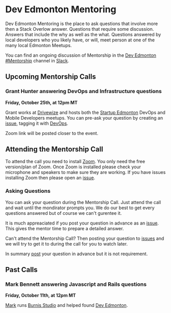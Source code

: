 # Dev Edmonton Mentoring
Dev Edmonton Mentoring is the place to ask questions that involve more then a Stack Overlow answer.  Questions that require some discussion.  Answers that include the why as well as the what.  Questions answered by local developers who you likely have, or will, meet person at one of the many local Edmonton Meetups.

You can find an ongoing discussion of Mentorship in the [Dev Edmonton](https://devedmonton.com/) [#Mentorship](https://devedmonton.slack.com/messages/CG3NB1P8E) channel in [Slack](https://slack.com/intl/en-ca/).

## Upcoming Mentorship Calls
### Grant Hunter answering DevOps and Infrastructure questions
**Friday, October 25th, at 12pm MT**

Grant works at [Drivewize](https://drivewyze.com/) and hosts both the [Startup Edmonton](https://www.meetup.com/startupedmonton/) DevOps and Mobile Developers meetups.  You can pre-ask your question by creating an [issue](https://github.com/devedmonton/mentoring/issues), tagging it with [DevOps](https://github.com/devedmonton/mentoring/issues?q=is%3Aopen+is%3Aissue+label%3Adevops).

Zoom link will be posted closer to the event.

## Attending the Mentorship Call
To attend the call you need to install [Zoom](https://zoom.us/).  You only need the free version/plan of Zoom.  Once Zoom is installed please check your microphone and speakers to make sure they are working.  If you have issues installing Zoom then please open an [issue](https://github.com/devedmonton/mentoring/issues).

### Asking Questions
You can ask your question during the Mentorship Call.  Just attend the call and wait until the mondirator prompts you.  We do our best to get every questions answered but of course we can't gurentee it.

It is much appreaciated if you post your question in advance as an [issue](https://github.com/devedmonton/mentoring/issues).  This gives the mentor time to prepare a detailed answer.

Can't attend the Mentorship Call?  Then posting your question to [issues](https://github.com/devedmonton/mentoring/issues) and we will try to get it to during the call for you to watch later.

In summary [post](https://github.com/devedmonton/mentoring/issues) your question in advance but it is not requirement.

## Past Calls

### Mark Bennett answering Javascript and Rails questions
**Friday, October 11th, at 12pm MT**

[Mark](https://markbennett.ca) runs [Burnis Studio](http://burmis.ca/) and helped found [Dev Edmonton](https://devedmonton.com/).
